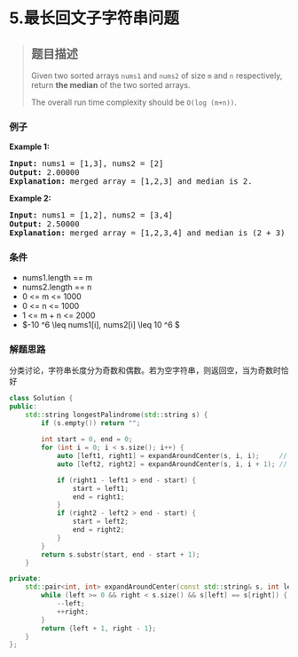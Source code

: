 # 5.最长回文子字符串问题

> ## 题目描述
>
> Given two sorted arrays `nums1` and `nums2` of size `m` and `n` respectively, return **the median** of the two sorted arrays.
>
> The overall run time complexity should be `O(log (m+n))`.

### 例子

**Example 1:**

<pre><strong>Input:</strong> nums1 = [1,3], nums2 = [2]
<strong>Output:</strong> 2.00000
<strong>Explanation:</strong> merged array = [1,2,3] and median is 2.
</pre>

**Example 2:**

<pre><strong>Input:</strong> nums1 = [1,2], nums2 = [3,4]
<strong>Output:</strong> 2.50000
<strong>Explanation:</strong> merged array = [1,2,3,4] and median is (2 + 3) / 2 = 2.5.</pre>

### 条件

* nums1.length == m
* nums2.length == n
* 0 <= m <= 1000
* 0 <= n <= 1000
* 1 <= m + n <= 2000
* $-10 ^6  \leq nums1[i], nums2[i] \leq 10 ^6 $

### 解题思路

分类讨论，字符串长度分为奇数和偶数。若为空字符串，则返回空，当为奇数时恰好

```C++
class Solution {
public:
    std::string longestPalindrome(std::string s) {
        if (s.empty()) return "";
      
        int start = 0, end = 0;
        for (int i = 0; i < s.size(); i++) {
            auto [left1, right1] = expandAroundCenter(s, i, i);     // 奇数长度的回文
            auto [left2, right2] = expandAroundCenter(s, i, i + 1); // 偶数长度的回文

            if (right1 - left1 > end - start) {
                start = left1;
                end = right1;
            }
            if (right2 - left2 > end - start) {
                start = left2;
                end = right2;
            }
        }
        return s.substr(start, end - start + 1);
    }

private:
    std::pair<int, int> expandAroundCenter(const std::string& s, int left, int right) {
        while (left >= 0 && right < s.size() && s[left] == s[right]) {
            --left;
            ++right;
        }
        return {left + 1, right - 1};
    }
};
```
